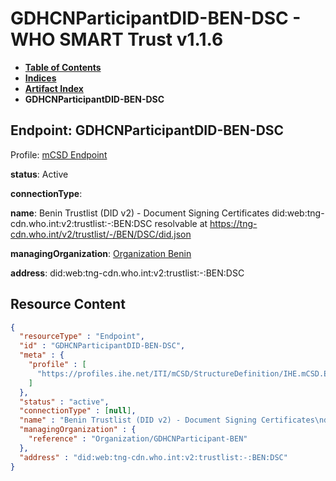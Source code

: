 # GDHCNParticipantDID-BEN-DSC - WHO SMART Trust v1.1.6

* [**Table of Contents**](toc.md)
* [**Indices**](indices.md)
* [**Artifact Index**](artifacts.md)
* **GDHCNParticipantDID-BEN-DSC**

## Endpoint: GDHCNParticipantDID-BEN-DSC

Profile: [mCSD Endpoint](https://profiles.ihe.net/ITI/mCSD/4.0.0/StructureDefinition-IHE.mCSD.Endpoint.html)

**status**: Active

**connectionType**: 

**name**: Benin Trustlist (DID v2) - Document Signing Certificates did:web:tng-cdn.who.int:v2:trustlist:-:BEN:DSC resolvable at https://tng-cdn.who.int/v2/trustlist/-/BEN/DSC/did.json

**managingOrganization**: [Organization Benin](Organization-GDHCNParticipant-BEN.md)

**address**: did:web:tng-cdn.who.int:v2:trustlist:-:BEN:DSC



## Resource Content

```json
{
  "resourceType" : "Endpoint",
  "id" : "GDHCNParticipantDID-BEN-DSC",
  "meta" : {
    "profile" : [
      "https://profiles.ihe.net/ITI/mCSD/StructureDefinition/IHE.mCSD.Endpoint"
    ]
  },
  "status" : "active",
  "connectionType" : [null],
  "name" : "Benin Trustlist (DID v2) - Document Signing Certificates\ndid:web:tng-cdn.who.int:v2:trustlist:-:BEN:DSC\nresolvable at https://tng-cdn.who.int/v2/trustlist/-/BEN/DSC/did.json",
  "managingOrganization" : {
    "reference" : "Organization/GDHCNParticipant-BEN"
  },
  "address" : "did:web:tng-cdn.who.int:v2:trustlist:-:BEN:DSC"
}

```
